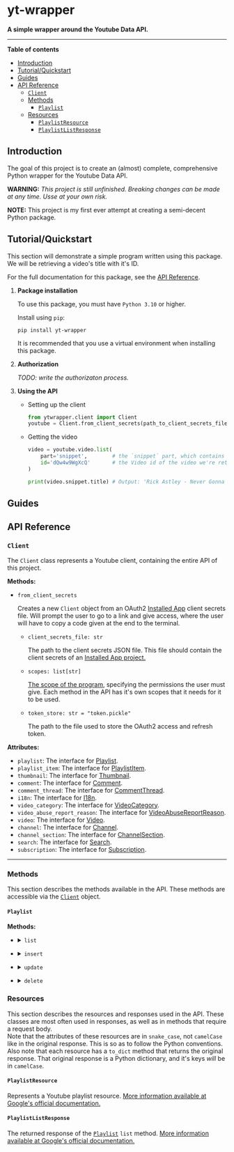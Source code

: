 # yt-wrapper <!-- omit in toc -->
**A simple wrapper around the Youtube Data API.**
***

**Table of contents**
- [Introduction](#introduction)
- [Tutorial/Quickstart](#tutorialquickstart)
- [Guides](#guides)
- [API Reference](#api-reference)
  - [`Client`](#client)
  - [Methods](#methods)
    - [`Playlist`](#playlist)
  - [Resources](#resources)
    - [`PlaylistResource`](#playlistresource)
    - [`PlaylistListResponse`](#playlistlistresponse)

## Introduction
The goal of this project is to create an (almost) complete, comprehensive Python wrapper for the Youtube Data API. 

**WARNING:** *This project is still unfinished. Breaking changes can be made at any time. Usse at your own risk.*

**NOTE:** This project is my first ever attempt at creating a semi-decent Python package.
## Tutorial/Quickstart 

This section will demonstrate a simple program written using this package. We will be retrieving a video's title with it's ID.

For the full documentation for this package, see the [API Reference](#api-reference).  

1. **Package installation** 
   
    To use this package, you must have `Python 3.10` or higher.

    Install using `pip`:
    ```
    pip install yt-wrapper
    ```
    It is recommended that you use a virtual environment when installing this package.

2. **Authorization**

    *TODO: write the authorizaton process.*

3. **Using the API**
    
    - Setting up the client  

        ```python
        from ytwrapper.client import Client
        youtube = Client.from_client_secrets(path_to_client_secrets_file, scopes=['https://www.googleapis.com/auth/youtube.readonly'])
        ```
    - Getting the video

        ```python
        video = youtube.video.list(
            part='snippet',        # the `snippet` part, which contains the video titles
            id='dQw4w9WgXcQ'       # the Video id of the video we're retrieving
        )

        print(video.snippet.title) # Output: 'Rick Astley - Never Gonna Give You Up (Official Music Video)'
        ```

## Guides

## API Reference

### `Client`
The `Client` class represents a Youtube client, containing the entire API of this project.

**Methods:**
- `from_client_secrets` 
    
    Creates a new `Client` object from an OAuth2 [Installed App](https://developers.google.com/youtube/v3/guides/auth/installed-apps) client secrets file. Will prompt the user to go to a link and give access, where the user will have to copy a code given at the end to the terminal.
    - `client_secrets_file: str`
        
        The path to the client secrets JSON file. This file should contain the client secrets of an [Installed App project.](https://developers.google.com/youtube/v3/guides/auth/installed-apps)
    - `scopes: list[str]`

        [The scope of the program](https://developers.google.com/youtube/v3/guides/auth/installed-apps#identify-access-scopes), specifying the permissions the user must give. Each method in the API has it's own scopes that it needs for it to be used.
    - `token_store: str = "token.pickle"`

        The path to the file used to store the OAuth2 access and refresh token.

**Attributes:**
- `playlist`: The interface for [Playlist](#playlist).
- `playlist_item`: The interface for [PlaylistItem](#playlistitem).
- `thumbnail`: The interface for [Thumbnail](#thumbnail).
- `comment`: The interface for [Comment](#comment).
- `comment_thread`: The interface for [CommentThread](#commentthread).
- `i18n`: The interface for [I18n](#i18n).
- `video_category`: The interface for [VideoCategory](#videocategry).
- `video_abuse_report_reason`: The interface for [VideoAbuseReportReason](#videoabusereportreason).
- `video`: The interface for [Video](#video).
- `channel`: The interface for [Channel](#channel).
- `channel_section`: The interface for [ChannelSection](#channelsection).
- `search`: The interface for [Search](#search).
- `subscription`: The interface for [Subscription](#subscription).

***
### Methods

This section describes the methods available in the API. These methods are accessible via the [`Client`](#client) object.

<!--m-start Playlist -->
#### `Playlist`
**Methods:**
- <details><summary><code>list</code></summary>

    Returns a collection of playlists.  
    **Required** parameters:
    - `part: PlaylistPartType`

        Specifies what properties will be returned by the request.

    **Filters** (specify exactly one):
    - `id: list[str]|str`

        The playlist ID/list of playlist IDs that will be returned.
    - `channel_id: str`

        Specifies a channel ID whose playlists will be returned.
    - `mine: bool`

        Specifies that the API should retrieve the playlists of the authorised user.

    **Optional** parameters:
    - `max_results: int`

        The maximum amount of items that will be returned.
    - `page_token: str`

        Identifies a specific page in the result set that should be returned. The `next_page_token` and `prev_page_token` are available in the returned list response for this parameter.
    - `on_behalf_of_content_owner: str`

        

    [Reference](https://developers.google.com/youtube/v3/docs/playlists/list)
</details>

- <details><summary><code>insert</code></summary>

    Creates a playlist.  
    **Required** parameters:
    - `part: PlaylistPartType`

        Identifies the attributes the method will set, and the attributes included in the response.
    - `body: PlaylistResource`

        The [`PlaylistResource`](#playlistresource) which specifies the details of this playlist.
        **Values you are able to set**:
        - `snippet.title` (Required)
        - `snippet.description`
        - `snippet.privacy_status`

    **Optional** parameters:
    - `on_behalf_of_content_owner: str`

        

    [Reference](https://developers.google.com/youtube/v3/docs/playlists/insert)
</details>

- <details><summary><code>update</code></summary>

    Updates a playlist.  
    **Required** parameters:
    - `part: PlaylistPartType`

        Identifies the attributes the method will set, and the attributes included in the response.
    - `body: PlaylistResource`

        The [`PlaylistResource`](#playlistresource) which specifies the details of this playlist.
        **Values you are able to set**:
        - `id` (Required)
        - Otherwise, same as the above `insert` method.`

    **Optional** parameters:
    - `on_behalf_of_content_owner: str`

        

    [Reference](https://developers.google.com/youtube/v3/docs/playlists/update)
</details>

- <details><summary><code>delete</code></summary>

    Deletes a playlist.  
    **Required** parameters:
    - `playlist_id: str`

        The ID of the Playlist that will be deleted.

    **Optional** parameters:
    - `on_behalf_of_content_owner: str`

        

    [Reference](https://developers.google.com/youtube/v3/docs/playlists/delete)
</details>

<!--m-end Playlist -->
<!--m-start PlaylistItem -->
<!--m-end PlaylistItem -->
<!--m-start Thumbnail -->
<!--m-end Thumbnail -->
<!--m-start Comment -->
<!--m-end Comment -->
<!--m-start CommentThread -->
<!--m-end CommentThread -->
<!--m-start I18n -->
<!--m-end I18n -->
<!--m-start VideoCategory -->
<!--m-end VideoCategory -->
<!--m-start VideoAbuseReportReason -->
<!--m-end VideoAbuseReportReason -->
<!--m-start Video -->
<!--m-end Video -->
<!--m-start Channel -->
<!--m-end Channel -->
<!--m-start ChannelSection -->
<!--m-end ChannelSection -->
<!--m-start Search -->
<!--m-end Search -->
<!--m-start Subscription -->
<!--m-end Subscription -->

### Resources

This section describes the resources and responses used in the API. These classes are most often used in responses, as well as in methods that require a request body.  
Note that the attributes of these resources are in `snake_case`, not `camelCase` like in the original response. This is so as to follow the Python conventions.  
Also note that each resource has a `to_dict` method that returns the original response. That original response is a Python dictionary, and it's keys *will* be in `camelCase`. 
#### `PlaylistResource`

Represents a Youtube playlist resource. [More information available at Google's official documentation.](https://developers.google.com/youtube/v3/docs/playlists)
#### `PlaylistListResponse`

The returned response of the [`Playlist`](#playlist) `list` method. [More information available at Google's official documentation.](https://developers.google.com/youtube/v3/docs/playlists/list#response)
